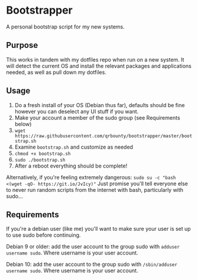 # Bootstrapper
A personal bootstrap script for my new systems.

## Purpose
This works in tandem with my dotfiles repo when run on a new system. It will detect the current OS and install the relevant packages and applications needed, as well as pull down my dotfiles.

## Usage
1. Do a fresh install of your OS (Debian thus far), defaults should be fine however you can deselect any UI stuff if you want.
2. Make your account a member of the sudo group (see Requirements below)
3. `wget https://raw.githubusercontent.com/qrbounty/bootstrapper/master/bootstrap.sh`
4. Examine `bootstrap.sh` and customize as needed
5. `chmod +x bootstrap.sh`
6. `sudo ./bootstrap.sh`
7. After a reboot everything should be complete!

Alternatively, if you're feeling extremely dangerous: `sudo su -c "bash <(wget -qO- https://git.io/JvIcy)"` Just promise you'll tell everyone else to never run random scripts from the internet with bash, particularly with sudo...

## Requirements
If you're a debian user (like me) you'll want to make sure your user is set up to use sudo before continuing.

Debian 9 or older: add the user account to the group sudo with `adduser username sudo`. Where username is your user account.

Debian 10: add the user account to the group sudo with `/sbin/adduser username sudo`. Where username is your user account.
